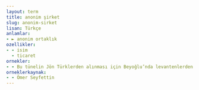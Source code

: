 ```yaml
---
layout: term
title: anonim şirket
slug: anonim-sirket
lisan: Türkçe
anlamlar:
- ► anonim ortaklık
ozellikler:
- - isim
  - ticaret
ornekler:
- - Bu tünelin Jön Türklerden alınması için Beyoğlu’nda levantenlerden mürekkep büyük bir anonim şirket teşekkül etti.
orneklerkaynak:
- - Ömer Seyfettin
---
```

